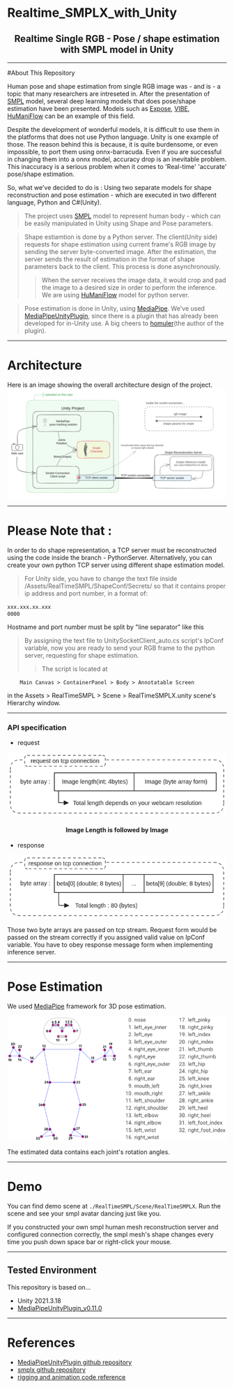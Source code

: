 # Realtime_SMPLX_with_Unity
<h2 align="center">
Realtime Single RGB - Pose / shape estimation with SMPL model in Unity
</h2>

------------
#About This Repository

Human pose and shape estimation from single RGB image was - and is - a topic that many researchers are intreseted in.
After the presentation of [SMPL](https://github.com/vchoutas/smplx) model, several deep learning models that does pose/shape estimation have been presented.
Models such as [Expose](https://github.com/vchoutas/expose), [VIBE](https://github.com/mkocabas/VIBE), [HuManiFlow](https://github.com/akashsengupta1997/HuManiFlow) can be an example of this field.

Despite the development of wonderful models, it is difficult to use them in the platforms that does not use Python language. Unity is one example of those.
The reason behind this is because, it is quite burdensome, or even impossible, to port them using onnx-barracuda.
Even if you are successful in changing them into a onnx model, accuracy drop is an inevitable problem. This inaccuracy is a serious problem when it comes to 'Real-time' 'accurate' pose/shape estimation.

So, what we've decided to do is : Using two separate models for shape reconstruction and pose estimation - which are executed in two different language, Python and C#(Unity).
> The project uses [SMPL](https://github.com/vchoutas/smplx) model to represent human body - which can be easily manipulated in Unity using Shape and Pose parameters.

> Shape estiamtion is done by a Python server. The client(Unity side) requests for shape estimation using current frame's RGB image by sending the server byte-converted image. After the estimation, the server sends the result of estimation in the format of shape parameters back to the client. This process is done asynchronously.
> > When the server receives the image data, it would crop and pad the image to a desired size in order to perform the inference.
> > We are using [HuManiFlow](https://github.com/akashsengupta1997/HuManiFlow) model for python server.

> Pose estimation is done in Unity, using [MediaPipe](https://developers.google.com/mediapipe). We've used [MediaPipeUnityPlugin](https://github.com/homuler/MediaPipeUnityPlugin), since there is a plugin that has already been developed for in-Unity use.
A big cheers to [homuler](https://ko-fi.com/homuler)(the author of the plugin).



--------------
# Architecture
Here is an image showing the overall architecture design of the project.
![architecture.png](README_Img%2Farchitecture.png)



--------------
# Please Note that :
In order to do shape representation, a TCP server must be reconstructed using the code inside the branch - PythonServer.
Alternatively, you can create your own python TCP server using different shape estimation model.

> For Unity side, you have to change the text file inside /Assets/RealTimeSMPL/ShapeConf/Secrets/ so that it contains proper ip address and port number, in a format of:
```text
xxx.xxx.xx.xxx
0000
```
Hostname and port number must be split by "line separator" like this
> By assigning the text file to UnitySocketClient_auto.cs script's IpConf variable, now you are ready to send your RGB frame to the python server, requesting for shape estimation.
> > The script is located at
```text
    Main Canvas > ContainerPanel > Body > Annotatable Screen
```
in the Assets > RealTimeSMPL > Scene > RealTimeSMPLX.unity scene's Hierarchy window.



-----------------
### API specification

- request

![req.png](README_Img%2Freq.png)

<h4 align="center">
Image Length is followed by Image
</h4>

- response

![res.png](README_Img%2Fres.png)

Those two byte arrays are passed on tcp stream. Request form would be passed on the stream correctly if you assigned valid value on IpConf variable.
You have to obey response message form when implementing inference server.

-------------
# Pose Estimation

We used [MediaPipe](https://developers.google.com/mediapipe) framework for 3D pose estimation. 

![mediaPipeJoints.png](README_img%2FmediaPipeJoints.png)

The estimated data contains each joint's rotation angles. 

------------
# Demo
You can find demo scene at ``./RealTimeSMPL/Scene/RealTimeSMPLX``. Run the scene and see your smpl avatar dancing just like you.

If you constructed your own smpl human mesh reconstruction server and configured connection correctly, the smpl mesh's shape changes every time you push down space bar or right-click your mouse.


-------------
## Tested Environment

This repository is based on...
- Unity 2021.3.18
- [MediaPipeUnityPlugin_v0.11.0](https://github.com/homuler/MediaPipeUnityPlugin/releases)


-------------
# References

- [MediaPipeUnityPlugin github repository](https://github.com/homuler/MediaPipeUnityPlugin)
- [smplx github repository](https://github.com/vchoutas/smplx)
- [rigging and animation code reference](https://github.com/digital-standard/ThreeDPoseUnityBarracuda)
